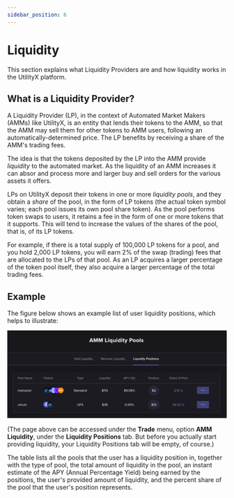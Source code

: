 ```yaml
---
sidebar_position: 6
---
```


# Liquidity

This section explains what Liquidity Providers are and how liquidity works in the UtilityX platform.

## What is a Liquidity Provider?

A Liquidity Provider (LP), in the context of Automated Market Makers (AMMs) like UtilityX, is an entity that lends their tokens to the AMM, so that the AMM may sell them for other tokens to AMM users, following an automatically-determined price. The LP benefits by receiving a share of the AMM's trading fees.

The idea is that the tokens deposited by the LP into the AMM provide _liquidity_ to the automated market. As the liquidity of an AMM increases it can absor and process more and larger buy and sell orders for the various assets it offers.

LPs on UtilityX deposit their tokens in one or more _liquidity pools_, and they obtain a _share_ of the pool, in the form of LP tokens (the actual token symbol varies; each pool issues its own pool share token). As the pool performs token swaps to users, it retains a fee in the form of one or more tokens that it supports. This will tend to increase the values of the shares of the pool, that is, of its LP tokens. 

For example, if there is a total supply of 100,000 LP tokens for a pool, and you hold 2,000 LP tokens, you will earn 2% of the swap (trading) fees that are allocated to the LPs of that pool. As an LP acquires a larger percentage of the token pool itself, they also acquire a larger percentage of the total trading fees.

## Example

The figure below shows an example list of user liquidity positions, which helps to illustrate:

![](fig/liquidity_positions.png)

(The page above can be accessed under the **Trade** menu, option **AMM Liquidity**, under the **Liquidity Positions** tab. But before you actually start providing liquidity, your Liquidity Positions tab will be empty, of course.)

The table lists all the pools that the user has a liquidity position in, together with the type of pool, the total amount of liquidity in the pool, an instant estimate of the APY (Annual Percentage Yield) being earned by the positions, the user's provided amount of liquidity, and the percent share of the pool that the user's position represents.

